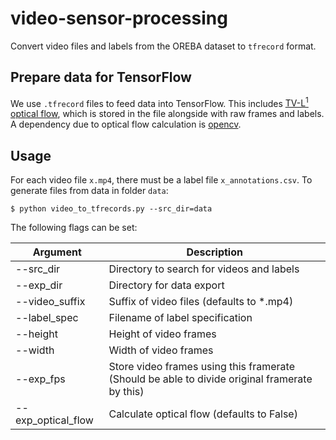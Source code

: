 # video-sensor-processing

Convert video files and labels from the OREBA dataset to `tfrecord` format.

## Prepare data for TensorFlow

We use `.tfrecord` files to feed data into TensorFlow.
This includes [TV-L<sup>1</sup> optical flow](https://pequan.lip6.fr/~bereziat/cours/master/vision/papers/zach07.pdf), which is stored in the file alongside with raw frames and labels.
A dependency due to optical flow calculation is [opencv](https://opencv.org).

## Usage

For each video file `x.mp4`, there must be a label file `x_annotations.csv`.
To generate files from data in folder `data`:

```
$ python video_to_tfrecords.py --src_dir=data
```

The following flags can be set:

| Argument | Description |
| --- | --- |
| --src_dir | Directory to search for videos and labels |
| --exp_dir | Directory for data export |
| --video_suffix | Suffix of video files (defaults to *.mp4) |
| --label_spec | Filename of label specification |
| --height | Height of video frames |
| --width | Width of video frames |
| --exp_fps | Store video frames using this framerate (Should be able to divide original framerate by this) |
| --exp_optical_flow | Calculate optical flow (defaults to False) |
